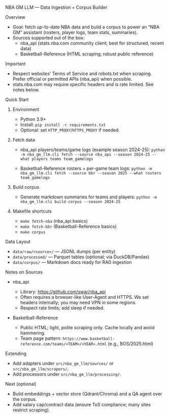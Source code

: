 NBA GM LLM — Data Ingestion + Corpus Builder

Overview
- Goal: fetch up-to-date NBA data and build a corpus to power an “NBA GM” assistant (rosters, player logs, team stats, summaries).
- Sources supported out of the box:
  - nba_api (stats.nba.com community client; best for structured, recent data)
  - Basketball-Reference (HTML scraping; robust public reference)

Important
- Respect websites’ Terms of Service and robots.txt when scraping. Prefer official or permitted APIs (nba_api) when possible.
- stats.nba.com may require specific headers and is rate limited. See notes below.

Quick Start
1) Environment
   - Python 3.9+
   - Install: `pip install -r requirements.txt`
   - Optional: set `HTTP_PROXY`/`HTTPS_PROXY` if needed.

2) Fetch data
   - nba_api players/teams/game logs (example season 2024-25):
     `python -m nba_gm_llm.cli fetch --source nba_api --season 2024-25 --what players teams team_gamelogs`

   - Basketball-Reference rosters + per-game team logs:
     `python -m nba_gm_llm.cli fetch --source bbr --season 2025 --what rosters team_gamelogs`

3) Build corpus
   - Generate markdown summaries for teams and players:
     `python -m nba_gm_llm.cli build-corpus --season 2024-25`

4) Makefile shortcuts
   - `make fetch-nba`   (nba_api basics)
   - `make fetch-bbr`   (Basketball-Reference basics)
   - `make corpus`

Data Layout
- `data/raw/<source>/` — JSONL dumps (per entity)
- `data/processed/` — Parquet tables (optional; via DuckDB/Pandas)
- `data/corpus/` — Markdown docs ready for RAG ingestion

Notes on Sources
- nba_api
  - Library: https://github.com/swar/nba_api
  - Often requires a browser-like User-Agent and HTTPS. We set headers internally; you may need VPN in some regions.
  - Respect rate limits; add sleep if needed.

- Basketball-Reference
  - Public HTML; light, polite scraping only. Cache locally and avoid hammering.
  - Team page pattern: `https://www.basketball-reference.com/teams/<TEAM>/<YEAR>.html` (e.g., BOS/2025.html)

Extending
- Add adapters under `src/nba_gm_llm/sources/` or `src/nba_gm_llm/scrapers/`.
- Add processors under `src/nba_gm_llm/processing/`.

Next (optional)
- Build embeddings + vector store (Qdrant/Chroma) and a QA agent over the corpus.
- Add salary cap/contract data (ensure ToS compliance; many sites restrict scraping).

